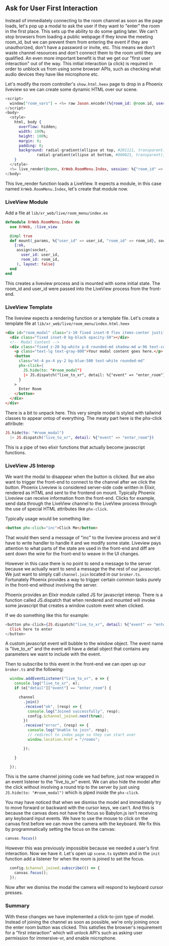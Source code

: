 ## Ask for User First Interaction

Instead of immediately connecting to the room channel as soon as the page loads, let's pop up a modal to ask the user if they want to "enter" the room in the first place.  This sets up the ability to do some gating later.  We can't stop browsers from loading a public webpage if they know the meeting room_id, but we can prevent them from entering the event if they are unauthorized, don't have a password or invite, etc.  This means we don't waste channel resources and don't connect them to the room until they are qualified.  An even more important benefit is that we get our "first user interaction" out of the way.  This initial interaction (a click) is required in order to unblock us from using some browser APIs, such as checking what audio devices they have like microphone etc. 

Let's modify the room controller's `show.html.heex` page to drop in a Phoenix liveview so we can create some dynamic HTML over our scene.

```elixir
<script>
  window["room_vars"] = <%= raw Jason.encode!(%{room_id: @room.id, user_id: @user_id, entities: @entities}) %>
</script>
<body>
  <style>
    html, body {
      overflow: hidden;
      width: 100%;
      height: 100%;
      margin: 0;
      padding: 0;
      background: radial-gradient(ellipse at top, #201111, transparent),
              radial-gradient(ellipse at bottom, #000021, transparent);
    }
  </style>
  <%= live_render(@conn, XrWeb.RoomMenu.Index, session: %{"room_id" => @room.id}) %>
</body>

```

This live_render function loads a LiveView.  It expects a module, in this case named `XrWeb.RoomMenu.Index`, let's create that module now.

### LiveView Module

Add a file at `lib/xr_web/live/room_menu/index.ex`

```elixir
defmodule XrWeb.RoomMenu.Index do
  use XrWeb, :live_view

  @impl true
  def mount(_params, %{"user_id" => user_id, "room_id" => room_id}, socket) do
    {:ok,
     assign(socket,
       user_id: user_id,
       room_id: room_id,
     ), layout: false}
  end
end
```

This creates a liveview process and is mounted with some initial state.  The room_id and user_id were passed into the LiveView process from the front-end.

### LiveView Template

The liveview expects a rendering function or a template file.  Let's create a template file at `lib/xr_web/live/room_menu/index.html.heex`

```html
<div id="room_modal" class="z-10 fixed inset-0 flex items-center justify-center">
  <div class="fixed inset-0 bg-black opacity-50"></div>
  <!-- Modal Content -->
  <div class="fixed z-20 bg-white p-8 rounded-md shadow-md w-96 text-center">
    <p class="text-lg text-gray-800">Your modal content goes here.</p>
    <button
      class="mt-4 px-4 py-2 bg-blue-500 text-white rounded-md"
      phx-click={
        JS.hide(to: "#room_modal")
        |> JS.dispatch("live_to_xr", detail: %{"event" => "enter_room"})
      }
    >
      Enter Room
    </button>
  </div>
</div>

```
There is a bit to unpack here.  This very simple model is styled with tailwind classes to appear ontop of everything.  The meaty part here is the phx-click attribute:

```elixir
JS.hide(to: "#room_modal")
  |> JS.dispatch("live_to_xr", detail: %{"event" => "enter_room"}) 
```
This is a pipe of two elixir functions that actually become javascript functions.

### LiveView JS Interop

We want the modal to disappear when the button is clicked.  But we also want to trigger the front-end to connect to the channel after we click the button. Phoenix Liveview is considered server-side code written in Elixir, rendered as HTML and sent to the frontend on mount.  Typically Phoenix Liveview can receive information from the front-end.  Clicks for example, send data through the LiveView channel to the LiveView process through the use of special HTML attributes like `phx-click`.  

Typically usage would be something like:

```html
<button phx-click="inc">Click Me</button>
```

That would then send a message of "inc" to the liveview process and we'd have to write handler to handle it and we modify some state.  Liveview pays attention to what parts of the state are used in the front-end and diff are sent down the wire for the front-end to weave in the UI changes.

However in this case there is no point to send a message to the server because we actually want to send a message the the rest of our javascript.  We just want to simply call `channel.join` located in our `broker.ts`.  Fortunately Phoenix provides a way to trigger certain common tasks purely in the front-end without involving the server.

Phoenix provides an Elixir module called JS for javascript interop.  There is a function called JS.dispatch that when rendered and mounted will invoke some javascript that creates a window custom event when clicked.

If we do something like this for example:
```elixir
<button phx-click={JS.dispatch("live_to_xr", detail: %{"event" => "enter_room"})}>
  Click here to enter
</button>
```

A custom javascript event will bubble to the window object.  The event name is "live_to_xr" and the event will have a detail object that contains any parameters we want to include with the event.

Then to subscribe to this event in the front-end we can open up our `broker.ts` and the following:

```typescript
  window.addEventListener("live_to_xr", e => {
    console.log("live_to_xr", e);
    if (e["detail"]["event"] == "enter_room") {

      channel
        .join()
        .receive("ok", (resp) => {
          console.log("Joined successfully", resp);
          config.$channel_joined.next(true);
        })
        .receive("error", (resp) => {
          console.log("Unable to join", resp);
          // redirect to index page so they can start over
          window.location.href = "/rooms";

        });

    }

  });
```

This is the same channel joining code we had before, just now wrapped in an event listener to the "live_to_xr" event.  We can also hide the model after the click without involving a round trip to the server by just using `JS.hide(to: "#room_modal")` which is piped inside the `phx-click`.

You may have noticed that when we dismiss the model and immediately try to move forward or backward with the cursor keys, we can't.  And this is because the canvas does not have the focus so Babylon.js isn't receiving any keyboard input events.  We have to use the mouse to click on the canvas first before we can move the camera with the keyboard.  We fix this by programmatically setting the focus on the canvas:

```typescript
canvas.focus()
```

However this was previously impossible because we needed a user's first interaction.  Now we have it.  Let's open up `scene.ts` system and in the `init` function add a listener for when the room is joined to set the focus.

```typescript
  config.$channel_joined.subscribe(() => {
    canvas.focus();
  });
```
Now after we dismiss the modal the camera will respond to keyboard cursor presses.


### Summary

With these changes we have implemented a click-to-join type of model.  Instead of joining the channel as soon as possible, we're only joining once the enter room button was clicked.  This satisfies the browser's requirement for a "first interaction" which will unlock API's such as asking user permission for immersive-vr, and enable microphone.

